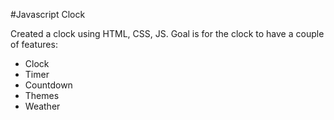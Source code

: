 #Javascript Clock

Created a clock using HTML, CSS, JS.
Goal is for the clock to have a couple of features:
 - Clock
 - Timer
 - Countdown
 - Themes
 - Weather